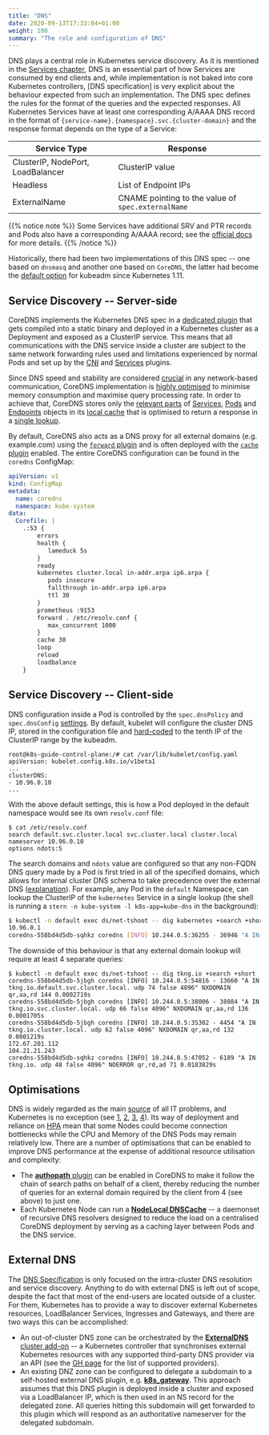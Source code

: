 ```yaml
---
title: "DNS"
date: 2020-09-13T17:33:04+01:00
weight: 100
summary: "The role and configuration of DNS"
---
```


DNS plays a central role in Kubernetes service discovery. As it is mentioned in the [Services chapter](/services/), DNS is an essential part of how Services are consumed by end clients and, while implementation is not baked into core Kubernetes controllers, [DNS specification] is very explicit about the behaviour expected from such an implementation. The DNS spec defines the rules for the format of the queries and the expected responses. All Kubernetes Services have at least one corresponding A/AAAA DNS record in the format of `{service-name}.{namespace}.svc.{cluster-domain}` and the response format depends on the type of a Service:

| Service Type | Response |
|--------------|----------|
| ClusterIP, NodePort, LoadBalancer | ClusterIP value | 
| Headless | List of Endpoint IPs |
| ExternalName | CNAME pointing to the value of `spec.externalName` |

{{% notice note %}}
Some Services have additional SRV and PTR records and Pods also have a corresponding A/AAAA record; see the [official docs](https://kubernetes.io/docs/concepts/services-networking/dns-pod-service/) for more details.
{{% /notice %}}

Historically, there had been two implementations of this DNS spec -- one based on `dnsmasq` and another one based on `CoreDNS`, the latter had become the [default option](https://kubernetes.io/blog/2018/07/10/coredns-ga-for-kubernetes-cluster-dns/) for kubeadm since Kubernetes 1.11.



## Service Discovery -- Server-side

CoreDNS implements the Kubernetes DNS spec in a [dedicated plugin](https://coredns.io/plugins/kubernetes/) that gets compiled into a static binary and deployed in a Kubernetes cluster as a Deployment and exposed as a ClusterIP service. This means that all communications with the DNS service inside a cluster are subject to the same network forwarding rules used and limitations experienced by normal Pods and set up by the [CNI](/cni/) and [Services](/services/) plugins.

Since DNS speed and stability are considered [crucial](https://isitdns.com/) in any network-based communication, CoreDNS implementation is [highly optimised](https://github.com/coredns/deployment/blob/master/kubernetes/Scaling_CoreDNS.md) to minimise memory consumption and maximise query processing rate. In order to achieve that, CoreDNS stores only the [relevant parts](https://github.com/coredns/coredns/blob/a644eb4472ab61cdef8405b4e42bc9892f2e9295/plugin/kubernetes/object/service.go#L33) of [Services](https://github.com/coredns/coredns/blob/a644eb4472ab61cdef8405b4e42bc9892f2e9295/plugin/kubernetes/object/service.go#L12), [Pods](https://github.com/coredns/coredns/blob/a644eb4472ab61cdef8405b4e42bc9892f2e9295/plugin/kubernetes/object/pod.go#L13) and [Endpoints](https://github.com/coredns/coredns/blob/a644eb4472ab61cdef8405b4e42bc9892f2e9295/plugin/kubernetes/object/endpoint.go#L14) objects in its [local cache](https://github.com/coredns/coredns/blob/a644eb4472ab61cdef8405b4e42bc9892f2e9295/plugin/kubernetes/controller.go#L115) that is optimised to return a response in a [single lookup](https://github.com/coredns/coredns/blob/a644eb4472ab61cdef8405b4e42bc9892f2e9295/plugin/kubernetes/kubernetes.go#L495).

By default, CoreDNS also acts as a DNS proxy for all external domains (e.g. example.com) using the [`forward` plugin](https://coredns.io/plugins/forward/) and is often deployed with the [`cache` plugin](https://coredns.io/plugins/cache/) enabled. The entire CoreDNS configuration can be found in the `coredns` ConfigMap:

```yaml
apiVersion: v1
kind: ConfigMap
metadata:
  name: coredns
  namespace: kube-system
data:
  Corefile: |
    .:53 {
        errors
        health {
           lameduck 5s
        }
        ready
        kubernetes cluster.local in-addr.arpa ip6.arpa {
           pods insecure
           fallthrough in-addr.arpa ip6.arpa
           ttl 30
        }
        prometheus :9153
        forward . /etc/resolv.conf {
           max_concurrent 1000
        }
        cache 30
        loop
        reload
        loadbalance
    }
```

## Service Discovery -- Client-side

DNS configuration inside a Pod is controlled by the `spec.dnsPolicy` and `spec.dnsConfig` [settings](https://kubernetes.io/docs/concepts/services-networking/dns-pod-service/#pod-s-dns-policy). By default, kubelet will configure the cluster DNS IP, stored in the configuration file and [hard-coded](https://github.com/kubernetes/kubernetes/blob/cde45fb161c5a4bfa7cfe45dfd814f6cc95433f7/cmd/kubeadm/app/constants/constants.go#L638) to the tenth IP of the ClusterIP range by the kubeadm.

```
root@k8s-guide-control-plane:/# cat /var/lib/kubelet/config.yaml 
apiVersion: kubelet.config.k8s.io/v1beta1
...
clusterDNS:
- 10.96.0.10
...
```
With the above default settings, this is how a Pod deployed in the default namespace would see its own `resolv.conf` file:

```
$ cat /etc/resolv.conf
search default.svc.cluster.local svc.cluster.local cluster.local
nameserver 10.96.0.10
options ndots:5
```

The search domains and `ndots` value are configured so that any non-FQDN DNS query made by a Pod is first tried in all of the specified domains, which allows for internal cluster DNS schema to take precedence over the external DNS ([explanation](https://github.com/kubernetes/kubernetes/issues/33554#issuecomment-266251056)). For example, any Pod in the `default` Namespace, can lookup the ClusterIP of the `kubernetes` Service in a single lookup (the shell is running a `stern -n kube-system -l k8s-app=kube-dns` in the background):

```bash
$ kubectl -n default exec ds/net-tshoot -- dig kubernetes +search +short
10.96.0.1
coredns-558bd4d5db-sqhkz coredns [INFO] 10.244.0.5:36255 - 36946 "A IN kubernetes.default.svc.cluster.local. udp 77 false 4096" NOERROR qr,aa,rd 106 0.0002139s
```

The downside of this behaviour is that any external domain lookup will require at least 4 separate queries:

```
$ kubectl -n default exec ds/net-tshoot -- dig tkng.io +search +short
coredns-558bd4d5db-5jbgh coredns [INFO] 10.244.0.5:54816 - 13660 "A IN tkng.io.default.svc.cluster.local. udp 74 false 4096" NXDOMAIN qr,aa,rd 144 0.0002719s
coredns-558bd4d5db-5jbgh coredns [INFO] 10.244.0.5:38006 - 38084 "A IN tkng.io.svc.cluster.local. udp 66 false 4096" NXDOMAIN qr,aa,rd 136 0.0001705s
coredns-558bd4d5db-5jbgh coredns [INFO] 10.244.0.5:35302 - 4454 "A IN tkng.io.cluster.local. udp 62 false 4096" NXDOMAIN qr,aa,rd 132 0.0001219s
172.67.201.112
104.21.21.243
coredns-558bd4d5db-sqhkz coredns [INFO] 10.244.0.5:47052 - 6189 "A IN tkng.io. udp 48 false 4096" NOERROR qr,rd,ad 71 0.0183829s
```


## Optimisations

DNS is widely regarded as the main [source](https://isitdns.com/) of all IT problems, and Kubernetes is no exception (see [1](https://github.com/kubernetes/kubernetes/issues/56903), [2](https://www.weave.works/blog/racy-conntrack-and-dns-lookup-timeouts), [3](https://github.com/kubernetes/kubernetes/issues/62628), [4](https://pracucci.com/kubernetes-dns-resolution-ndots-options-and-why-it-may-affect-application-performances.html)). Its way of deployment and reliance on [HPA](https://kubernetes.io/docs/tasks/run-application/horizontal-pod-autoscale/) mean that some Nodes could become connection bottlenecks while the CPU and Memory of the DNS Pods may remain relatively low. There are a number of optimisations that can be enabled to improve DNS performance at the expense of additional resource utilisation and complexity:

* The [**authopath** plugin](https://coredns.io/plugins/autopath/) can be enabled in CoreDNS to make it follow the chain of search paths on behalf of a client, thereby reducing the number of queries for an external domain required by the client from 4 (see above) to just one.
* Each Kubernetes Node can run a [**NodeLocal DNSCache**](https://kubernetes.io/docs/tasks/administer-cluster/nodelocaldns/) -- a daemonset of recursive DNS resolvers designed to reduce the load on a centralised CoreDNS deployment by serving as a caching layer between Pods and the DNS service.


## External DNS

The [DNS Specification](https://github.com/kubernetes/dns/blob/master/docs/specification.md) is only focused on the intra-cluster DNS resolution and service discovery. Anything to do with external DNS is left out of scope, despite the fact that most of the end-users are located outside of a cluster. For them, Kubernetes has to provide a way to discover external Kubernetes resources, LoadBalancer Services, Ingresses and Gateways, and there are two ways this can be accomplished:

* An out-of-cluster DNS zone can be orchestrated by the [**ExternalDNS** cluster add-on](https://github.com/kubernetes-sigs/external-dns) -- a Kubernetes controller that synchronises external Kubernetes resources with any supported third-party DNS provider via an API (see the [GH page](https://github.com/kubernetes-sigs/external-dns#externaldns) for the list of supported providers).
* An existing DNZ zone can be configured to delegate a subdomain to a self-hosted external DNS plugin, e.g. [**k8s_gateway**](https://github.com/ori-edge/k8s_gateway). This approach assumes that this DNS plugin is deployed inside a cluster and exposed via a LoadBalancer IP, which is then used in an NS record for the delegated zone. All queries hitting this subdomain will get forwarded to this plugin which will respond as an authoritative nameserver for the delegated subdomain.

